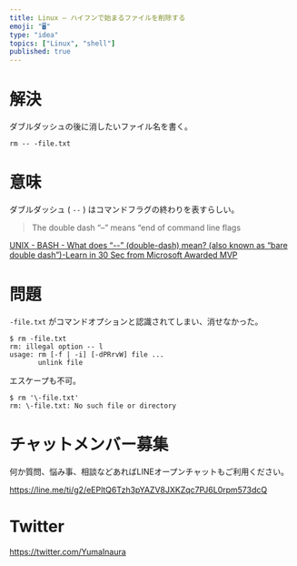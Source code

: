 ```yaml
---
title: Linux — ハイフンで始まるファイルを削除する
emoji: "🖥"
type: "idea"
topics: ["Linux", "shell"]
published: true
---
```


# 解決

ダブルダッシュの後に消したいファイル名を書く。

```
rm -- -file.txt
```

# 意味

ダブルダッシュ ( `--` ) はコマンドフラグの終わりを表すらしい。

>The double dash “–” means “end of command line flags

[UNIX - BASH - What does “--” (double-dash) mean? (also known as “bare double dash”)-Learn in 30 Sec from Microsoft Awarded MVP](https://www.wikitechy.com/technology/double-dash-mean-also-known-bare-double-dash/)


# 問題

`-file.txt` がコマンドオプションと認識されてしまい、消せなかった。

```
$ rm -file.txt
rm: illegal option -- l
usage: rm [-f | -i] [-dPRrvW] file ...
       unlink file
```

エスケープも不可。

```
$ rm '\-file.txt'
rm: \-file.txt: No such file or directory
```










<!-- Update From Qiita API -->

# チャットメンバー募集


何か質問、悩み事、相談などあればLINEオープンチャットもご利用ください。

https://line.me/ti/g2/eEPltQ6Tzh3pYAZV8JXKZqc7PJ6L0rpm573dcQ





# Twitter


https://twitter.com/YumaInaura


<!-- Update From Qiita API -->



